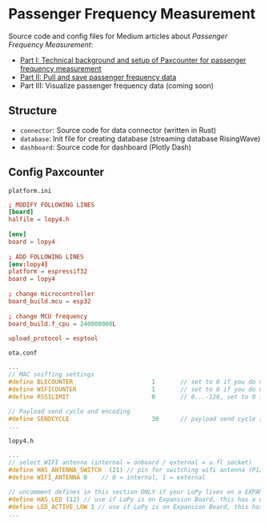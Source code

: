 # Passenger Frequency Measurement

Source code and config files for Medium articles about *Passenger Frequency Measurement*:

* [Part I: Technical background and setup of Paxcounter for passenger frequency measurement](https://medium.com/research-center-kodis/passenger-frequency-measurement-part-i-6a75d2aa63fd)
* [Part II: Pull and save passenger frequency data](https://medium.com/research-center-kodis/passenger-frequency-measurement-part-ii-db9f4e5f2869)
* Part III: Visualize passenger frequency data (coming soon)

## Structure
* `connector`: Source code for data connector (written in Rust)
* `database`: Init file for creating database (streaming database RisingWave)
* `dashboard`: Source code for dashboard (Plotly Dash)

## Config Paxcounter
`platform.ini`
```TOML
; MODIFY FOLLOWING LINES
[board]
halfile = lopy4.h
 
[env]
board = lopy4
 
; ADD FOLLOWING LINES
[env:lopy4]
platform = espressif32
board = lopy4
 
; change microcontroller
board_build.mcu = esp32
 
; change MCU frequency
board_build.f_cpu = 240000000L
 
upload_protocol = esptool
```

`ota.conf`
```c++
...
// MAC sniffing settings
#define BLECOUNTER                      1       // set to 0 if you do not want to start the BLE sniffer
#define WIFICOUNTER                     1       // set to 0 if you do not want to start the WIFI sniffer
#define RSSILIMIT                       0       // 0...-128, set to 0 if you do not want to filter signals
 
// Payload send cycle and encoding
#define SENDCYCLE                       30      // payload send cycle [seconds/2], 0 .. 255
...
```

`lopy4.h`
```c++
...
// select WIFI antenna (internal = onboard / external = u.fl socket)
#define HAS_ANTENNA_SWITCH  (21) // pin for switching wifi antenna (P12)
#define WIFI_ANTENNA 0    // 0 = internal, 1 = external
 
// uncomment defines in this section ONLY if your LoPy lives on a EXPANSION BOARD
#define HAS_LED (12) // use if LoPy is on Expansion Board, this has a user LED
#define LED_ACTIVE_LOW 1 // use if LoPy is on Expansion Board, this has a user LED
...
```
